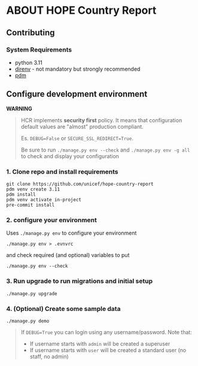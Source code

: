 ABOUT HOPE Country Report
=========================


## Contributing

### System Requirements

- python 3.11
- [direnv](https://direnv.net/) - not mandatory but strongly recommended
- [pdm](https://pdm.fming.dev/2.9/)

## Configure development environment

**WARNING**  
> HCR implements **security first** policy. It means that configuration default values are "almost" production compliant.
> 
> Es. `DEBUG=False` or `SECURE_SSL_REDIRECT=True`. 
> 
> Be sure to run `./manage.py env --check` and  `./manage.py env -g all` to check and display your configuration
 


### 1. Clone repo and install requirements
    git clone https://github.com/unicef/hope-country-report 
    pdm venv create 3.11
    pdm install
    pdm venv activate in-project
    pre-commit install

### 2. configure your environment

Uses `./manage.py env` to configure your environment 

    ./manage.py env > .evnvrc

and check required (and optional) variables to put 

    ./manage.py env --check


### 3. Run upgrade to run migrations and initial setup

    ./manage.py upgrade

### 4. (Optional) Create some sample data

    ./manage.py demo

> If `DEBUG=True` you can login using any username/password. Note that:
>   - If username starts with `admin` will be created a superuser   
>   - If username starts with `user`  will be created a standard user (no staff, no admin)

